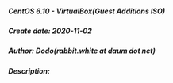 ##### CentOS 6.10 - VirtualBox(Guest Additions ISO)
##### Create date: 2020-11-02
##### Author: Dodo(rabbit.white at daum dot net)
##### Description:
